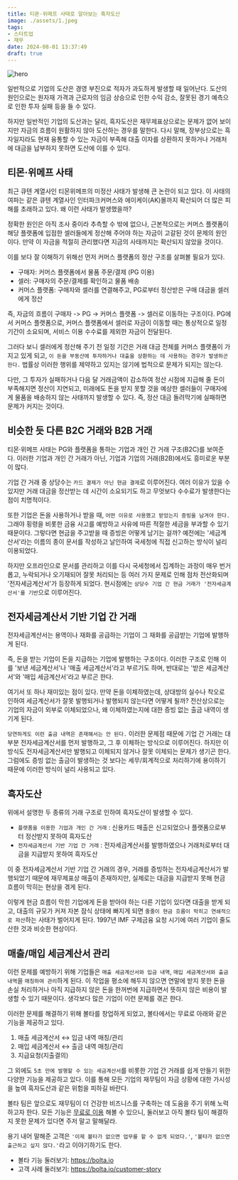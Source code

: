 ```yaml
---
title: 티몬·위메프 사태로 알아보는 흑자도산
image: ./assets/1.jpeg
tags:
- 스타트업
- 재무
date: 2024-08-01 13:37:49
draft: true
---
```


![hero](./assets/1.jpeg)

일반적으로 기업의 도산은 경영 부진으로 적자가 과도하게 발생할 때 일어난다. 도산의 원인으로는 원자재 가격과 근로자의 임금 상승으로 인한 수익 감소, 잘못된 경기 예측으로 인한 투자 실패 등을 들 수 있다.

하지만 일반적인 기업의 도산과는 달리, 흑자도산은 재무제표상으로는 문제가 없어 보이지만 자금의 흐름이 원활하지 않아 도산하는 경우를 말한다. 다시 말해, 장부상으로는 흑자일지라도 현재 융통할 수 있는 자금이 부족해 대출 이자를 상환하지 못하거나 거래처에 대금을 납부하지 못하면 도산에 이를 수 있다.

## 티몬·위메프 사태

최근 큐텐 계열사인 티몬위메프의 미정산 사태가 발생해 큰 논란이 되고 있다. 이 사태의 여파는 같은 큐텐 계열사인 인터파크커머스와 에이케이(AK)몰까지 확산되어 더 많은 피해를 초래하고 있다. 왜 이런 사태가 발생했을까?

정확한 원인은 아직 조사 중이라 추측할 수 밖에 없으나, 근본적으로는 커머스 플랫폼이 해당 플랫폼에 입점한 셀러들에게 정산해 주어야 하는 자금이 고갈된 것이 문제의 원인이다. 만약 이 자금을 적절히 관리했다면 지금의 사태까지는 확산되지 않았을 것이다.

이를 보다 잘 이해하기 위해선 먼저 커머스 플랫폼의 정산 구조를 살펴볼 필요가 있다.

- 구매자: 커머스 플랫폼에서 물품 주문/결제 (PG 이용)
- 셀러: 구매자의 주문/결제를 확인하고 물품 배송
- 커머스 플랫폼: 구매자와 셀러를 연결해주고, PG로부터 정산받은 구매 대금을 셀러에게 정산

즉, 자금의 흐름이 구매자 -> PG -> 커머스 플랫폼 -> 셀러로 이동하는 구조이다. PG에서 커머스 플랫폼으로, 커머스 플랫폼에서 셀러로 자금이 이동할 때는 통상적으로 일정 기간이 소요되며, 서비스 이용 수수료를 제외한 자금이 전달된다.

그러다 보니 셀러에게 정산해 주기 전 일정 기간은 거래 대금 전체를 커머스 플랫폼이 가지고 있게 되고, `이 돈을 부동산에 투자하거나 대출을 상환하는 데 사용하는 경우가 발생하곤 한다.` 법률상 이러한 행위를 제약하고 있지는 않기에 법적으로 문제가 되지는 않는다.

다만, 그 투자가 실패하거나 다음 달 거래금액이 감소하여 정산 시점에 지급해 줄 돈이 부족해지면 정산이 지연되고, 미래에도 돈을 받지 못할 것을 예상한 셀러들이 구매자에게 물품을 배송하지 않는 사태까지 발생할 수 있다. 즉, 정산 대금 돌려막기에 실패하면 문제가 커지는 것이다.

## 비슷한 듯 다른 B2C 거래와 B2B 거래

티몬·위메프 사태는 PG와 플랫폼을 통하는 기업과 개인 간 거래 구조(B2C)를 보여준다. 이러한 기업과 개인 간 거래가 아닌, 기업과 기업의 거래(B2B)에서도 흥미로운 부분이 많다.

기업 간 거래 중 상당수는 `카드 결제가 아닌 현금 결제`로 이루어진다. 여러 이유가 있을 수 있지만 거래 대금을 정산받는 데 시간이 소요되기도 하고 무엇보다 수수료가 발생한다는 점이 치명적이다.

또한 기업은 돈을 사용하거나 받을 때, `어떤 이유로 사용했고 받았는지 증빙을 남겨야 한다.` 그래야 횡령을 비롯한 금융 사고를 예방하고 사유에 따른 적절한 세금을 부과할 수 있기 때문이다. 그렇다면 현금을 주고받을 때 증빙은 어떻게 남기는 걸까? 예전에는 '세금계산서'라는 이름의 종이 문서를 작성하고 날인하여 국세청에 직접 신고하는 방식이 널리 이용되었다.

하지만 오프라인으로 문서를 관리하고 이를 다시 국세청에서 집계하는 과정이 매우 번거롭고, 누락되거나 오기재되어 잘못 처리되는 등 여러 가지 문제로 인해 점차 전산화되며 '전자세금계산서'가 등장하게 되었다. 현시점에는 `상당수 기업 간 현금 거래가 '전자세금계산서'를 기반`으로 이루어진다.

## 전자세금계산서 기반 기업 간 거래

전자세금계산서는 용역이나 재화를 공급하는 기업이 그 재화를 공급받는 기업에 발행하게 된다.

즉, 돈을 받는 기업이 돈을 지급하는 기업에 발행하는 구조이다. 이러한 구조로 인해 이를 '보낸 세금계산서'나 '매출 세금계산서'라고 부르기도 하며, 반대로는 '받은 세금계산서'와 '매입 세금계산서'라고 부르곤 한다.

여기서 또 하나 재미있는 점이 있다. 만약 돈을 이체하였는데, 상대방의 실수나 착오로 인하여 세금계산서가 잘못 발행되거나 발행되지 않는다면 어떻게 될까? 전산상으로는 기업의 자금이 외부로 이체되었으나, 왜 이체하였는지에 대한 증빙 없는 출금 내역이 생기게 된다.

`당연하게도 이런 출금 내역은 존재해서는 안 된다.` 이러한 문제점 때문에 기업 간 거래는 대부분 전자세금계산서를 먼저 발행하고, 그 후 이체하는 방식으로 이루어진다. 하지만 이 방식도 전자세금계산서만 발행되고 이체되지 않거나 잘못 이체되는 문제가 생기곤 한다. 그럼에도 증빙 없는 출금이 발생하는 것 보다는 세무/회계적으로 처리하기에 용이하기 때문에 이러한 방식이 널리 사용되고 있다.

## 흑자도산

위에서 설명한 두 종류의 거래 구조로 인하여 흑자도산이 발생할 수 있다.

- `플랫폼을 이용한 기업과 개인 간 거래` : 신용카드 매출은 신고되었으나 플랫폼으로부터 정산받지 못하여 흑자도산
- `전자세금계산서 기반 기업 간 거래` : 전자세금계산서를 발행하였으나 거래처로부터 대금을 지급받지 못하여 흑자도산

이 중 전자세금계산서 기반 기업 간 거래의 경우, 거래를 증빙하는 전자세금계산서가 발행되었기 때문에 재무제표상 매출이 존재하지만, 실제로는 대금을 지급받지 못해 현금 흐름이 막히는 현상을 겪게 된다.

이렇게 현금 흐름이 막힌 기업에게 돈을 받아야 하는 다른 기업이 있다면 대출을 받게 되고, 대출의 규모가 커져 자본 잠식 상태에 빠지게 되면 `줄줄이 현금 흐름이 막히고 연쇄적으로 파산`하는 사태가 벌어지게 된다. 1997년 IMF 구제금융 요청 시기에 여러 기업이 줄도산한 것과 비슷한 현상이다.

## 매출/매입 세금계산서 관리

이런 문제를 예방하기 위해 기업들은 `매출 세금계산서와 입금 내역`, `매입 세금계산서와 출금 내역`을 `매칭하여 관리`하게 된다. 이 작업을 평소에 해두지 않으면 연말에 받지 못한 돈을 손실 처리하거나 아직 지급하지 않은 돈을 한꺼번에 지급하면서 뜻하지 않은 비용이 발생할 수 있기 때문이다. 생각보다 많은 기업이 이런 문제를 겪곤 한다.

이러한 문제를 해결하기 위해 볼타를 창업하게 되었고, 볼타에서는 무료로 아래와 같은 기능을 제공하고 있다.

1. 매출 세금계산서 ↔︎ 입금 내역 매칭/관리
2. 매입 세금계산서 ↔︎ 출금 내역 매칭/관리
3. 지급요청(지출결의)

그 외에도 `5초 만에 발행할 수 있는 세금계산서`를 비롯한 기업 간 거래를 쉽게 만들기 위한 다양한 기능을 제공하고 있다. 이를 통해 모든 기업의 재무팀이 자금 상황에 대한 가시성을 높여 흑자도산과 같은 위험을 피하길 바란다.


볼타 팀은 앞으로도 재무팀이 더 건강한 비즈니스를 구축하는 데 도움을 주기 위해 노력하고자 한다. 모든 기능은 [무료로 이용](https://bolta.io) 해볼 수 있으니, 둘러보고 아직 볼타 팀이 해결하지 못한 문제가 있다면 주저 말고 말해달라.

용기 내어 말해준 고객은 `'이제 볼타가 없으면 업무를 할 수 없게 되었다.'`, `'볼타가 없으면 출근하고 싶지 않다.'`라고 이야기하기도 한다.

- 볼타 기능 둘러보기: https://bolta.io 
- 고객 사례 둘러보기: https://bolta.io/customer-story 